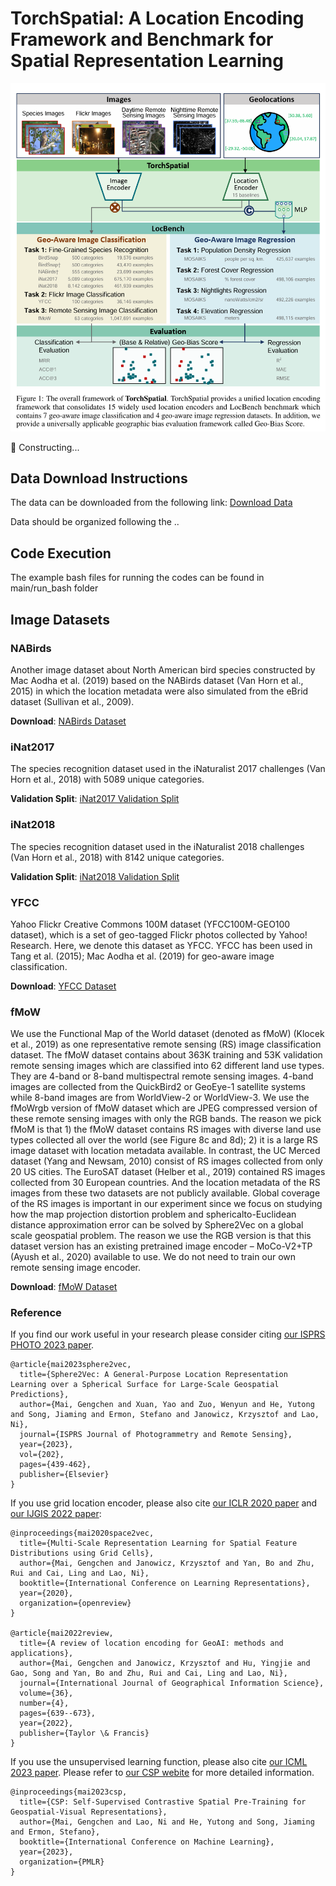 # TorchSpatial: A Location Encoding Framework and Benchmark for Spatial Representation Learning

![TorchSpatial Overall Framework](figs/overall_framework.png)



🚧 Constructing...


## Data Download Instructions
The data can be downloaded from the following link:
[Download Data](https://www.dropbox.com/scl/fo/lsvb50zszhup2hylphdxc/AF84XwmulxVnLYJoouq_i_Q?rlkey=tc53scmvc48di52z1k9azzymk&st=ijkms1i1&dl=0)

Data should be organized following the ..

## Code Execution
The example bash files for running the codes can be found in main/run_bash folder



## Image Datasets

### NABirds
Another image dataset about North American bird species constructed by Mac Aodha et al. (2019) based on the NABirds dataset (Van Horn et al., 2015) in which the location metadata were also simulated from the eBrid dataset (Sullivan et al., 2009).

**Download**: [NABirds Dataset](https://dl.allaboutbirds.org/nabirds)

### iNat2017
The species recognition dataset used in the iNaturalist 2017 challenges (Van Horn et al., 2018) with 5089 unique categories.

**Validation Split**: [iNat2017 Validation Split](https://github.com/visipedia/inat_comp/blob/master/2017/README.md)

### iNat2018
The species recognition dataset used in the iNaturalist 2018 challenges (Van Horn et al., 2018) with 8142 unique categories.

**Validation Split**: [iNat2018 Validation Split](https://github.com/visipedia/inat_comp/tree/master/2018)

### YFCC
Yahoo Flickr Creative Commons 100M dataset (YFCC100M-GEO100 dataset), which is a set of geo-tagged Flickr photos collected by Yahoo! Research. Here, we denote this dataset as YFCC. YFCC has been used in Tang et al. (2015); Mac Aodha et al. (2019) for geo-aware image classification.

**Download**: [YFCC Dataset](https://github.com/visipedia/fg_geo)

### fMoW
We use the Functional Map of the World dataset (denoted as fMoW) (Klocek et al., 2019) as one representative remote sensing (RS) image classification dataset. The fMoW dataset contains about 363K training and 53K validation remote sensing images which are classified into 62 different land use types. They are 4-band or 8-band multispectral remote sensing images. 4-band images are collected from the QuickBird2 or GeoEye-1 satellite systems while 8-band images are from WorldView-2 or WorldView-3. We use the fMoWrgb version of fMoW dataset which are JPEG compressed version of these remote sensing images with only the RGB bands. The reason we pick fMoM is that 1) the fMoW dataset contains RS images with diverse land use types collected all over the world (see Figure 8c and 8d); 2) it is a large RS image dataset with location metadata available. In contrast, the UC Merced dataset (Yang and Newsam, 2010) consist of RS images collected from only 20 US cities. The EuroSAT dataset (Helber et al., 2019) contained RS images collected from 30 European countries. And the location metadata of the RS images from these two datasets are not publicly available. Global coverage of the RS images is important in our experiment since we focus on studying how the map projection distortion problem and sphericalto-Euclidean distance approximation error can be solved by Sphere2Vec on a global scale geospatial problem. The reason we use the RGB version is that this dataset version has an existing pretrained image encoder – MoCo-V2+TP (Ayush et al., 2020) available to use. We do not need to train our own remote sensing image encoder.

**Download**: [fMoW Dataset](https://github.com/fMoW/dataset)



### Reference
If you find our work useful in your research please consider citing [our ISPRS PHOTO 2023 paper](https://www.researchgate.net/publication/371964548_Sphere2Vec_A_General-Purpose_Location_Representation_Learning_over_a_Spherical_Surface_for_Large-Scale_Geospatial_Predictions).  
```
@article{mai2023sphere2vec,
  title={Sphere2Vec: A General-Purpose Location Representation Learning over a Spherical Surface for Large-Scale Geospatial Predictions},
  author={Mai, Gengchen and Xuan, Yao and Zuo, Wenyun and He, Yutong and Song, Jiaming and Ermon, Stefano and Janowicz, Krzysztof and Lao, Ni},
  journal={ISPRS Journal of Photogrammetry and Remote Sensing},
  year={2023},
  vol={202},
  pages={439-462},
  publisher={Elsevier}
}
```
If you use grid location encoder, please also cite [our ICLR 2020 paper](https://openreview.net/forum?id=rJljdh4KDH) and [our IJGIS 2022 paper](https://www.tandfonline.com/doi/full/10.1080/13658816.2021.2004602):
```
@inproceedings{mai2020space2vec,
  title={Multi-Scale Representation Learning for Spatial Feature Distributions using Grid Cells},
  author={Mai, Gengchen and Janowicz, Krzysztof and Yan, Bo and Zhu, Rui and Cai, Ling and Lao, Ni},
  booktitle={International Conference on Learning Representations},
  year={2020},
  organization={openreview}
}

@article{mai2022review,
  title={A review of location encoding for GeoAI: methods and applications},
  author={Mai, Gengchen and Janowicz, Krzysztof and Hu, Yingjie and Gao, Song and Yan, Bo and Zhu, Rui and Cai, Ling and Lao, Ni},
  journal={International Journal of Geographical Information Science},
  volume={36},
  number={4},
  pages={639--673},
  year={2022},
  publisher={Taylor \& Francis}
}
```
If you use the unsupervised learning function, please also cite [our ICML 2023 paper](https://gengchenmai.github.io/csp-website/). Please refer to [our CSP webite](https://gengchenmai.github.io/csp-website/) for more detailed information.  
```
@inproceedings{mai2023csp,
  title={CSP: Self-Supervised Contrastive Spatial Pre-Training for Geospatial-Visual Representations},
  author={Mai, Gengchen and Lao, Ni and He, Yutong and Song, Jiaming and Ermon, Stefano},
  booktitle={International Conference on Machine Learning},
  year={2023},
  organization={PMLR}
}
```
